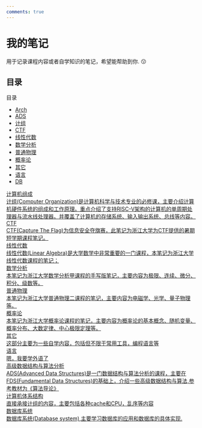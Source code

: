 ```yaml
---
comments: true
---
```

# 我的笔记

用于记录课程内容或者自学知识的笔记，希望能帮助到你.
:kissing:

## 目录



<div class="toc-container">
    <div class="toc-header">目录</div>
    <ul class="toc">
        <li>
            <a href="./Arch/" class="number" data-card="card11">Arch</a>
        </li>
        <li>
            <a href="./ADS/" class="number" data-card="card1">ADS</a>
        </li>
        <li>
            <a href="./CO/" class="number" data-card="card2">计组</a>
        </li>
        <li>
            <a href="./CTF/CTF" class="number" data-card="card3">CTF</a>
        </li>
        <li>
            <a href="./LA/linear-algebra" class="number" data-card="card4">线性代数</a>
        </li>
        <li>
            <a href="./MA/" class="number" data-card="card5">数学分析</a>
        </li>
        <li>
            <a href="./Physics/" class="number" data-card="card6">普通物理</a>
        </li>
        <li>
            <a href="./Probability/" class="number" data-card="card7">概率论</a>
        </li>
        <li>
            <a href="./CS/" class="number" data-card="card8">其它</a>
        </li>
        <li>
            <a href="./Language/" class="number" data-card="card9">语言</a>
        </li>
        <li>
            <a href="./DB/" class="number" data-card="card10">DB</a>
        </li>
    </ul>
</div>
<!-- 
<div style="display: flex; flex-wrap: wrap; justify-content: center; gap: 20px;">
  <a href="./Arch/" class="number" data-card="card11">
    Arch
  </a>
  <a href="./ADS/" class="number" data-card="card1">
    ADS
  </a>
  <a href="./CO/" class="number" data-card="card2">
    计组
  </a>
  <a href="./CTF/CTF" class="number" data-card="card3">
    CTF
  </a>
  <a href="./LA/linear-algebra" class="number" data-card="card4">
    线性代数
  </a>
  <a href="./MA/" class="number" data-card="card5">
    数学分析
  </a>
  <a href="./Physics/" class="number" data-card="card6">
    普通物理
  </a>
  <a href="./Probability/" class="number" data-card="card7">
    概率论
  </a>
  <a href="./CS/" class="number" data-card="card8">
    其它
  </a>
  <a href="./Language/" class="number" data-card="card9">
    语言
  </a>
   <a href="./DB/" class="number" data-card="card10">
    DB
  </a>
</div> -->



<div class="card-container">
    <a href="./CO/" class="card_stack" id="card2">
        <div class="title">计算机组成</div>
        <div class="description">
            计组(Computer Organization)是计算机科学与技术专业的必修课，主要介绍计算机硬件系统的组成和工作原理。重点介绍了支持RISC-V架构的计算机的单周期处理器与流水线处理器。并覆盖了计算机的存储系统、输入输出系统、总线等内容。
        </div>
    </a>
    <a href="./CTF/CTF" class="card_stack" id="card3">
        <div class="title">CTF</div>
        <div class="description">
            CTF(Capture The Flag)为信息安全夺旗赛，此笔记为浙江大学为CTF提供的暑期短学期课程笔记。
        </div>
    </a>
    <a href="./LA/linear-algebra" class="card_stack" id="card4">
        <div class="title">线性代数</div>
        <div class="description">
            线性代数(Linear Algebra)是大学数学中非常重要的一门课程，本笔记为浙江大学线性代数课程的笔记；
        </div>
    </a>
    <a href="./MA/" class="card_stack" id="card5">
        <div class="title">数学分析</div>
        <div class="description">
            本笔记为浙江大学数学分析甲课程的手写版笔记，主要内容为极限、连续、微分、积分、级数等。
        </div>
    </a>
    <a href="./Physics/" class="card_stack" id="card6">
        <div class="title">普通物理</div>
        <div class="description">
            本笔记为浙江大学普通物理二课程的笔记，主要内容为电磁学、光学、量子物理等。
        </div>
    </a>
    <a href="./Probability/" class="card_stack" id="card7">
        <div class="title">概率论</div>
        <div class="description">
            本笔记为浙江大学概率论课程的笔记，主要内容为概率论的基本概念、随机变量、概率分布、大数定律、中心极限定理等。
        </div>
    </a>
    <a href="./CS/" class="card_stack" id="card8">
        <div class="title">其它</div>
        <div class="description">
            这部分主要为一些自学内容，包括但不限于常用工具，编程语言等
        </div>
    </a>
    <a href="./Language/" class="card_stack" id="card9">
        <div class="title">语言</div>
        <div class="description">
            嗯，我要学外语了
        </div>
    </a>
     <a href="./ADS/" class="card_stack" id="card1">
            <div class="title">高级数据结构与算法分析</div>
            <div class="description">
                ADS(Advanced Data Structures)是一门数据结构与算法分析的课程，主要在FDS(Fundamental Data Structures)的基础上，介绍一些高级数据结构与算法,参考教材为《算法导论》
            </div>
    </a>
    <a href="./Arch/" class="card_stack" id="card11">
            <div class="title">计算机体系结构</div>
            <div class="description">
                直接承接计组的内容，主要包括各种cache和CPU，乱序等内容
            </div>
    </a>
    <a href="./DB/" class="card_stack" id="card10">
        <div class="title">数据库系统</div>
        <div class="description">
            数据库系统(Database system),主要学习数据库的应用和数据库的具体实现.
        </div>
    </a>
</div>

